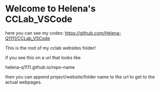# Welcome to Helena's CCLab_VSCode

here you can see my codes:
https://github.com/Helena-Q1111/CCLab_VSCode
 
This is the root of my cclab websites folder!

if you see this on a url that looks like

helena-q1111.github.io/repo-name

then you can append project/website/folder name to the url to get to the actual webpages.